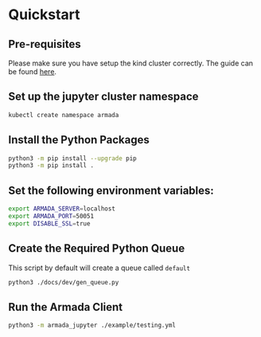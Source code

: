 # Quickstart

## Pre-requisites

Please make sure you have setup the kind cluster correctly. The guide can be found [here](./kind.md).

## Set up the jupyter cluster namespace

```bash
kubectl create namespace armada
```

## Install the Python Packages

```bash
python3 -m pip install --upgrade pip
python3 -m pip install .
```

## Set the following environment variables:

```bash
export ARMADA_SERVER=localhost
export ARMADA_PORT=50051
export DISABLE_SSL=true
```

## Create the Required Python Queue

This script by default will create a queue called `default`

```bash
python3 ./docs/dev/gen_queue.py
```

## Run the Armada Client

```bash
python3 -m armada_jupyter ./example/testing.yml
```
